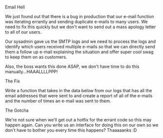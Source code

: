 Email Hell

We just found out that there is a bug in production that our e-mail function was iterating errantly and sending duplicate e-mails to many users. We need to fix this quickly but we don't want to send out a mass apology letter to all of our users.

Our sysadmin gave us the SMTP logs and we need to process the logs and identify which users received multiple e-mails so that we can directly send them a follow up e-mail explaining the situation and offer super cool swag to keep them on as customers.

Also, the boss wants this done ASAP, we don't have time to do this manually...HAAALLLLPPP!

The Fix

Write a function that takes in the data below from our logs that has all the email addresses that were sent to and create a report of all of the e-mails and the number of times an e-mail was sent to them.

The Gotcha

We're not sure when we'll get out a hotfix for the errant code so this may happen again. Can you write us an interface for doing this on our own so we don't have to bother you every time this happens? Thaaaaanks :D
